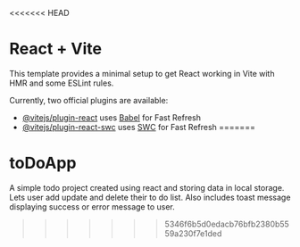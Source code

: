 <<<<<<< HEAD
# React + Vite

This template provides a minimal setup to get React working in Vite with HMR and some ESLint rules.

Currently, two official plugins are available:

- [@vitejs/plugin-react](https://github.com/vitejs/vite-plugin-react/blob/main/packages/plugin-react/README.md) uses [Babel](https://babeljs.io/) for Fast Refresh
- [@vitejs/plugin-react-swc](https://github.com/vitejs/vite-plugin-react-swc) uses [SWC](https://swc.rs/) for Fast Refresh
=======
# toDoApp
A simple todo project created using react and storing data in local storage. Lets user add update and delete their to do list. Also includes toast message displaying success or error message to user. 
>>>>>>> 5346f6b5d0edacb76bfb2380b5559a230f7e1ded
